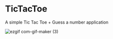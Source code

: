 # TicTacToe
A simple Tic Tac Toe + Guess a number application

![ezgif com-gif-maker (3)](https://user-images.githubusercontent.com/114444732/197261157-e30e9491-f0e7-456e-bfe4-9df5563fb70c.gif)
